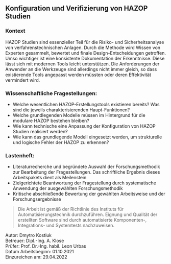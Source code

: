 ## Konfiguration und Verifizierung von HAZOP Studien

### Kontext

HAZOP Studien sind essenzieller Teil für die Risiko- und Sicherheitsanalyse von verfahrenstechnischen Anlagen. Durch die Methode wird Wissen von Experten gesammelt, bewertet und finale Design-Entscheidungen getroffen. Umso wichtiger ist eine konsistente Dokumentation der Erkenntnisse. Diese lässt sich mit modernen Tools leicht unterstützen. Die Anforderungen der Anwender an die Werkzeuge sind allerdings nicht immer gleich, so dass existierende Tools angepasst werden müssten oder deren Effektivität vermindert wird.

### Wissenschaftliche Fragestellungen:

- Welche wesentlichen HAZOP-Erstellungstools existieren bereits? Was sind die jeweils charakterisierenden Haupt-Funktionen?
- Welche grundlegenden Modelle müssen im Hintergrund für die modulare HAZOP bestehen bleiben?
- Wie kann technische eine Anpassung der Konfiguration von HAZOP Studien realisiert werden?
- Wie kann das grundlegende Modell eingesetzt werden, um strukturelle und logische Fehler der HAZOP zu erkennen?

### Lastenheft:

- Literaturrecherche und begründete Auswahl der Forschungsmethodik zur Bearbeitung der Fragestellungen. Das schriftliche Ergebnis dieses Arbeitspakets dient als Meilenstein
- Zielgerichtete Beantwortung der Fragestellung durch systematische Anwendung der ausgewählten Forschungsmethodik
- Kritische abschließende Bewertung der gewählten Arbeitsweise und der Forschungsergebnisse

> Die Arbeit ist gemäß der Richtlinie des Instituts für Automatisierungstechnik durchzuführen. Eignung und Qualität der erstellten Software sind durch automatisierte Komponenten-, Integrations- und Systemtests nachzuweisen.

Autor: Dmytro Kostiuk\
Betreuer: Dipl.-Ing. A. Klose\
Prüfer: Prof. Dr.-Ing. habil. Leon Urbas\
Datum Arbeitsbeginn: 01.10.2021\
Einzureichen am: 29.04.2022